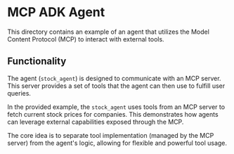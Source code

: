 # MCP ADK Agent

This directory contains an example of an agent that utilizes the Model Content Protocol (MCP) to interact with external tools.

## Functionality

The agent (`stock_agent`) is designed to communicate with an MCP server. This server provides a set of tools that the agent can then use to fulfill user queries.

In the provided example, the `stock_agent` uses tools from an MCP server to fetch current stock prices for companies. This demonstrates how agents can leverage external capabilities exposed through the MCP.

The core idea is to separate tool implementation (managed by the MCP server) from the agent's logic, allowing for flexible and powerful tool usage.
